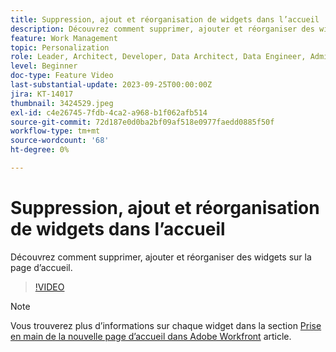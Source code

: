 ```yaml
---
title: Suppression, ajout et réorganisation de widgets dans l’accueil
description: Découvrez comment supprimer, ajouter et réorganiser des widgets sur la page d’accueil.
feature: Work Management
topic: Personalization
role: Leader, Architect, Developer, Data Architect, Data Engineer, Admin, User
level: Beginner
doc-type: Feature Video
last-substantial-update: 2023-09-25T00:00:00Z
jira: KT-14017
thumbnail: 3424529.jpeg
exl-id: c4e26745-7fdb-4ca2-a968-b1f062afb514
source-git-commit: 72d187e0d0ba2bf09af518e0977faedd0885f50f
workflow-type: tm+mt
source-wordcount: '68'
ht-degree: 0%

---
```


# Suppression, ajout et réorganisation de widgets dans l’accueil

Découvrez comment supprimer, ajouter et réorganiser des widgets sur la page d’accueil.

>[!VIDEO](https://video.tv.adobe.com/v/3424529/?quality=12&learn=on)


>[!NOTE]
>
> Vous trouverez plus d’informations sur chaque widget dans la section [Prise en main de la nouvelle page d’accueil dans Adobe Workfront](https://experienceleague.adobe.com/docs/workfront/using/basics/home/new-home/get-started-with-new-home.html?lang=en) article.

